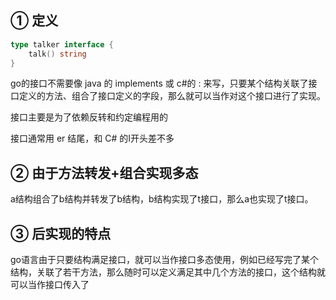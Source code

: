 ## ① 定义

``` GO
type talker interface {
    talk() string
}
```

go的接口不需要像 java 的 implements 或 c#的 : 来写，只要某个结构关联了接口定义的方法、组合了接口定义的字段，那么就可以当作对这个接口进行了实现。

接口主要是为了依赖反转和约定编程用的

接口通常用 er 结尾，和 C# 的I开头差不多

## ② 由于方法转发+组合实现多态

a结构组合了b结构并转发了b结构，b结构实现了t接口，那么a也实现了t接口。

## ③ 后实现的特点

go语言由于只要结构满足接口，就可以当作接口多态使用，例如已经写完了某个结构，关联了若干方法，那么随时可以定义满足其中几个方法的接口，这个结构就可以当作接口传入了

